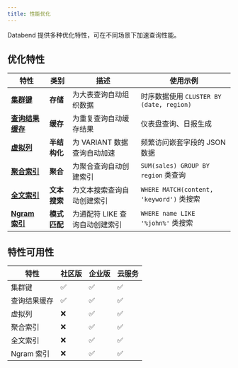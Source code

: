 ```yaml
---
title: 性能优化
---
```


Databend 提供多种优化特性，可在不同场景下加速查询性能。

## 优化特性

| 特性 | 类别 | 描述 | 使用示例 |
|---------|----------|-------------|------------------|
| [**集群键**](00-cluster-key.md) | **存储** | 为大表查询自动组织数据 | 时序数据使用 `CLUSTER BY (date, region)` |
| [**查询结果缓存**](query-result-cache.md) | **缓存** | 为重复查询自动缓存结果 | 仪表盘查询、日报生成 |
| [**虚拟列**](01-virtual-column.md) | **半结构化** | 为 VARIANT 数据查询自动加速 | 频繁访问嵌套字段的 JSON 数据 |
| [**聚合索引**](02-aggregating-index.md) | **聚合** | 为聚合查询自动创建索引 | `SUM(sales) GROUP BY region` 类查询 |
| [**全文索引**](03-fulltext-index.md) | **文本搜索** | 为文本搜索查询自动创建索引 | `WHERE MATCH(content, 'keyword')` 类搜索 |
| [**Ngram 索引**](ngram-index.md) | **模式匹配** | 为通配符 LIKE 查询自动创建索引 | `WHERE name LIKE '%john%'` 类搜索 |

## 特性可用性

| 特性 | 社区版 | 企业版 | 云服务 |
|---------|-----------|------------|-------|
| 集群键 | ✅ | ✅ | ✅ |
| 查询结果缓存 | ✅ | ✅ | ✅ |
| 虚拟列 | ❌ | ✅ | ✅ |
| 聚合索引 | ❌ | ✅ | ✅ |
| 全文索引 | ❌ | ✅ | ✅ |
| Ngram 索引 | ❌ | ✅ | ✅ |